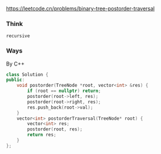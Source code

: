 https://leetcode.cn/problems/binary-tree-postorder-traversal

### Think
```TXT
recursive
```

### Ways
By C++
```C++
class Solution {
public:
    void postorder(TreeNode *root, vector<int> &res) {
        if (root == nullptr) return;
        postorder(root->left, res);
        postorder(root->right, res);
        res.push_back(root->val);
    }
    vector<int> postorderTraversal(TreeNode* root) {
        vector<int> res;
        postorder(root, res);
        return res;
    }
};
```
